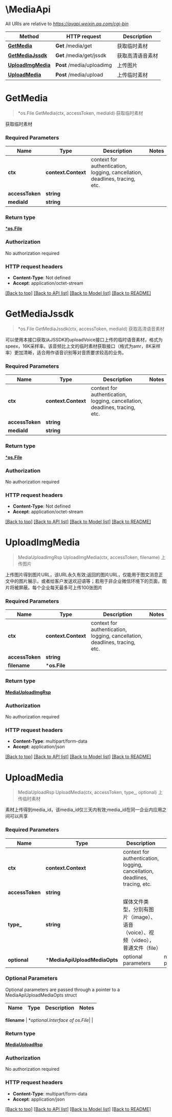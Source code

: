 # \MediaApi

All URIs are relative to *https://qyapi.weixin.qq.com/cgi-bin*

Method | HTTP request | Description
------------- | ------------- | -------------
[**GetMedia**](MediaApi.md#GetMedia) | **Get** /media/get | 获取临时素材
[**GetMediaJssdk**](MediaApi.md#GetMediaJssdk) | **Get** /media/get/jssdk | 获取高清语音素材
[**UploadImgMedia**](MediaApi.md#UploadImgMedia) | **Post** /media/uploadimg | 上传图片
[**UploadMedia**](MediaApi.md#UploadMedia) | **Post** /media/upload | 上传临时素材


# **GetMedia**
> *os.File GetMedia(ctx, accessToken, mediaId)
获取临时素材

获取临时素材

### Required Parameters

Name | Type | Description  | Notes
------------- | ------------- | ------------- | -------------
 **ctx** | **context.Context** | context for authentication, logging, cancellation, deadlines, tracing, etc.
  **accessToken** | **string**|  | 
  **mediaId** | **string**|  | 

### Return type

[***os.File**](*os.File.md)

### Authorization

No authorization required

### HTTP request headers

 - **Content-Type**: Not defined
 - **Accept**: application/octet-stream

[[Back to top]](#) [[Back to API list]](../README.md#documentation-for-api-endpoints) [[Back to Model list]](../README.md#documentation-for-models) [[Back to README]](../README.md)

# **GetMediaJssdk**
> *os.File GetMediaJssdk(ctx, accessToken, mediaId)
获取高清语音素材

可以使用本接口获取从JSSDK的uploadVoice接口上传的临时语音素材，格式为speex，16K采样率。该音频比上文的临时素材获取接口（格式为amr，8K采样率）更加清晰，适合用作语音识别等对音质要求较高的业务。

### Required Parameters

Name | Type | Description  | Notes
------------- | ------------- | ------------- | -------------
 **ctx** | **context.Context** | context for authentication, logging, cancellation, deadlines, tracing, etc.
  **accessToken** | **string**|  | 
  **mediaId** | **string**|  | 

### Return type

[***os.File**](*os.File.md)

### Authorization

No authorization required

### HTTP request headers

 - **Content-Type**: Not defined
 - **Accept**: application/octet-stream

[[Back to top]](#) [[Back to API list]](../README.md#documentation-for-api-endpoints) [[Back to Model list]](../README.md#documentation-for-models) [[Back to README]](../README.md)

# **UploadImgMedia**
> MediaUploadImgRsp UploadImgMedia(ctx, accessToken, filename)
上传图片

上传图片得到图片URL，该URL永久有效;返回的图片URL，仅能用于图文消息正文中的图片展示，或者给客户发送欢迎语等；若用于非企业微信环境下的页面，图片将被屏蔽。每个企业每天最多可上传100张图片

### Required Parameters

Name | Type | Description  | Notes
------------- | ------------- | ------------- | -------------
 **ctx** | **context.Context** | context for authentication, logging, cancellation, deadlines, tracing, etc.
  **accessToken** | **string**|  | 
  **filename** | ***os.File**|  | 

### Return type

[**MediaUploadImgRsp**](MediaUploadImgRsp.md)

### Authorization

No authorization required

### HTTP request headers

 - **Content-Type**: multipart/form-data
 - **Accept**: application/json

[[Back to top]](#) [[Back to API list]](../README.md#documentation-for-api-endpoints) [[Back to Model list]](../README.md#documentation-for-models) [[Back to README]](../README.md)

# **UploadMedia**
> MediaUploadRsp UploadMedia(ctx, accessToken, type_, optional)
上传临时素材

素材上传得到media_id，该media_id仅三天内有效;media_id在同一企业内应用之间可以共享

### Required Parameters

Name | Type | Description  | Notes
------------- | ------------- | ------------- | -------------
 **ctx** | **context.Context** | context for authentication, logging, cancellation, deadlines, tracing, etc.
  **accessToken** | **string**|  | 
  **type_** | **string**| 媒体文件类型，分别有图片（image）、语音（voice）、视频（video），普通文件（file） | 
 **optional** | ***MediaApiUploadMediaOpts** | optional parameters | nil if no parameters

### Optional Parameters
Optional parameters are passed through a pointer to a MediaApiUploadMediaOpts struct

Name | Type | Description  | Notes
------------- | ------------- | ------------- | -------------


 **filename** | **optional.Interface of *os.File**|  | 

### Return type

[**MediaUploadRsp**](MediaUploadRsp.md)

### Authorization

No authorization required

### HTTP request headers

 - **Content-Type**: multipart/form-data
 - **Accept**: application/json

[[Back to top]](#) [[Back to API list]](../README.md#documentation-for-api-endpoints) [[Back to Model list]](../README.md#documentation-for-models) [[Back to README]](../README.md)

